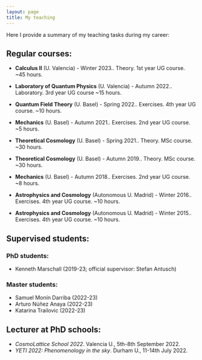 ```yaml
---
layout: page
title: My teaching
---
```


Here I provide a summary of my teaching tasks during my career:

## Regular courses:

- **Calculus II** (U. Valencia) - Winter 2023..
Theory. 1st year UG course. ~45 hours.

- **Laboratory of Quantum Physics** (U. Valencia) - Autumn 2022..
Laboratory. 3rd year UG course  ~15 hours.

- **Quantum Field Theory** (U. Basel) - Spring 2022..
Exercises. 4th year UG course. ~10 hours.

- **Mechanics** (U. Basel) - Autumn 2021..
Exercises. 2nd year UG course.  ~5 hours.

- **Theoretical Cosmology** (U. Basel) - Spring 2021..
Theory. MSc course.  ~30 hours.

- **Theoretical Cosmology** (U. Basel) - Autumn 2019..
Theory. MSc course.  ~30 hours.

- **Mechanics** (U. Basel) - Autumn 2018..
Exercises. 2nd year UG course.  ~8 hours.

- **Astrophysics and Cosmology** (Autonomous U. Madrid) - Winter 2016..
Exercises. 4th year UG course.  ~10 hours.

- **Astrophysics and Cosmology** (Autonomous U. Madrid) - Winter 2015..
Exercises. 4th year UG course.  ~10 hours.

## Supervised students:

### PhD students:
- Kenneth Marschall (2019-23; official supervisor: Stefan Antusch)

### Master students:
- Samuel Monín Darriba (2022-23)
- Arturo Núñez Anaya (2022-23)
- Katarina Trailovic (2022-23)


## Lecturer at PhD schools:

- *CosmoLattice School 2022*. Valencia U., 5th-8th September 2022.
- *YETI 2022: Phenomenology in the sky*. Durham U., 11-14th July 2022.
